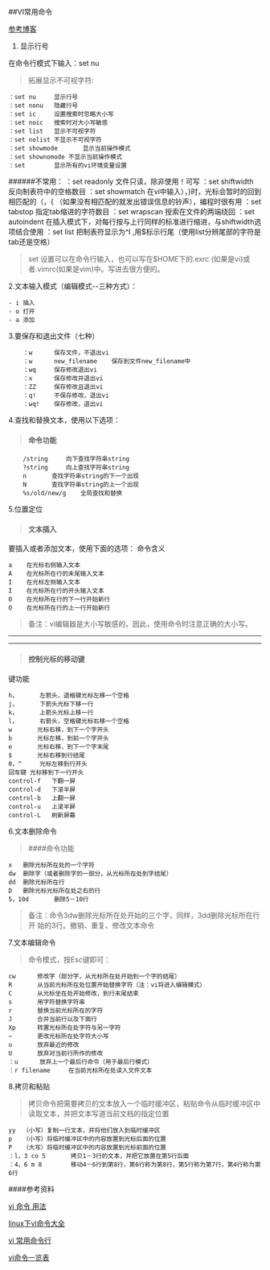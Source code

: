 ##VI常用命令

[参考博客](http://blog.163.com/iloveecho83@126/blog/static/172997525201102021242312/)

1. 显示行号

在命令行模式下输入：set nu

>拓展显示不可视字符:
	
	：set nu		显示行号 
	：set nonu	隐藏行号 
	：set ic		设置搜索时忽略大小写 
	：set noic	搜索时对大小写敏感 
	：set list	显示不可视字符 
	：set nolist	不显示不可视字符 
	：set showmode		显示当前操作模式 
	：set shownomode	不显示当前操作模式 
	：set		显示所有的vi环境变量设置 

######不常用：
	：set readonly		文件只读，除非使用！可写
	：set shiftwidth		反向制表符中的空格数目
	：set showmatch		在vi中输入），}时，光标会暂时的回到相匹配的（，{   （如果没有相匹配的就发出错误信息的铃声），编程时很有用
	：set tabstop		指定tab缩进的字符数目
	：set wrapscan		授索在文件的两端绕回
	：set autoindent		在插入模式下，对每行按与上行同样的标准进行缩进，与shiftwidth选项结合使用
	：set list		把制表符显示为^I ,用$标示行尾（使用list分辨尾部的字符是tab还是空格）


>set 设置可以在命令行输入，也可以写在$HOME下的.exrc (如果是vi)或者.vimrc(如果是vim)中。写进去很方便的。

2.文本输入模式（编辑模式--三种方式）：

	- i 插入 
	- o 打开 
	- a 添加 

3.要保存和退出文件（七种）


		：w		保存文件，不退出vi   
		：w 		new_filename	保存到文件new_filename中  
		：wq		保存修改退出vi   
		：x		保存修改并退出vi   
		：ZZ		保存修改且退出vi   
		：q!		不保存修改，退出vi   
		：wq!	保存修改，退出vi 


4.查找和替换文本，使用以下选项： 
>#### 命令功能 

		/string		向下查找字符串string 
		?string		向上查找字符串string 
		n		查找字符串string的下一个出现 
		N		查找字符串string的上一个出现 
		%s/old/new/g 	全局查找和替换 


5.位置定位

>#### 文本插入	
要插入或者添加文本，使用下面的选项： 
命令含义 

	a    在光标右侧输入文本   
	A	 在光标所在行的末尾输入文本   
	I	 在光标左侧输入文本   
	I	 在光标所在行的开头输入文本   
	O 	 在光标所在行的下一行开始新行   
	O	 在光标所在行的上一行开始新行  
 
>备注：vi编辑器是大小写敏感的，因此，使用命令时注意正确的大小写。

- - -
- - -

>#### 控制光标的移动键 
键功能
 
	h，		左箭头，退格键光标左移一个空格 
	j，		下箭头光标下移一行 
	k，		上箭头光标上移一行 
	l，		右箭头，空格键光标右移一个空格 
	w		光标右移，到下一个字开头 
	b		光标左移，到前一个字开头 
	e		光标右移，到下一个字末尾 
	$		光标右移到行结尾 
	0，^		光标左移到行开头 
	回车键	光标移到下一行开头 
	control-f	下翻一屏 
	control-d	下滚半屏 
	control-b	上翻一屏 
	control-u	上滚半屏 
	control-L	刷新屏幕 
	
 6.文本删除命令 
>####命令功能

	x	删除光标所在处的一个字符  
	dw	删除字（或者删除字的一部分，从光标所在处到字结尾）  
	dd	删除光标所在行  
	D	删除光标光标所在处之右的行  
	5，10d		删除5－10行  

>备注：命令3dw删除光标所在处开始的三个字，同样，3dd删除光标所在行开 始的3行。撤销、重复、修改文本命令 

7.文本编辑命令 
>命令模式，按Esc键即可： 


	cw		修改字（部分字，从光标所在处开始到一个字的结尾）   
	R		从当前光标所在处位置开始替换字符（注：vi将进入编辑模式）  
	C		从光标坐在处开始修改，到行末尾结束  
	s		用字符替换字符串  
	r		替换当前光标所在的字符  
	J		合并当前行以及下面行  
	Xp		转置光标所在处字符与另一字符  
	~		更改光标所在处字符大小写  
	u		放弃最近的修改  
	U		放弃对当前行所作的修改  
	：u		放弃上一个最后行命令（用于最后行模式）  
	：r filename		在当前光标所在处读入文件文本  

8.拷贝和粘贴
>拷贝命令把需要拷贝的文本放入一个临时缓冲区，粘贴命令从临时缓冲区中读取文本，并把文本写道当前文档的指定位置

	yy	（小写）复制一行文本，并将他们放入到临时缓冲区  
	p	（小写）将临时缓冲区中的内容放置到光标后面的位置  
	P	（大写）将临时缓冲区中的内容放置到光标前面的位置  
	：l，3 co 5		拷贝1－3行的文本，并把它放置在第5行后面  
	：4，6 m 8		移动4－6行到第8行，第6行称为第8行，第5行称为第7行，第4行称为第6行  



####参考资料

[vi 命令 用法](http://blog.csdn.net/xueziheng/article/details/2048054)

[linux下vi命令大全](http://www.cnblogs.com/88999660/articles/1581524.html)

[vi 常用命令行](http://www.cnblogs.com/sunormoon/archive/2012/02/10/2345326.html)

[vi命令一览表](http://www.21ds.net/article/23/308)



















